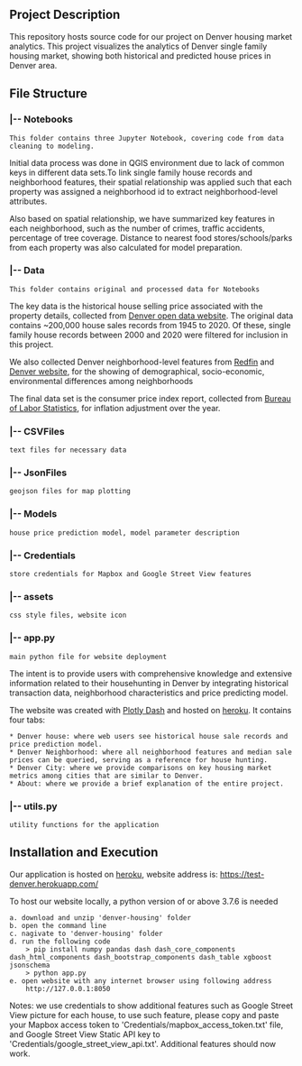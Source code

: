 ## Project Description
This repository hosts source code for our project on Denver housing market analytics. This project visualizes the analytics of Denver single family housing market, showing both historical and predicted house prices in Denver area. 

## File Structure

### |-- Notebooks
	This folder contains three Jupyter Notebook, covering code from data cleaning to modeling.
Initial data process was done in QGIS environment due to lack of common keys in different data sets.To link single family house records and neighborhood features, their spatial relationship was applied such that each property was assigned a neighborhood id to extract neighborhood-level attributes.

Also based on spatial relationship, we have summarized key features in each neighborhood, such as the number of crimes, traffic accidents, percentage of tree coverage. Distance to nearest food stores/schools/parks from each property was also calculated for model preparation.

### |-- Data
	This folder contains original and processed data for Notebooks
The key data is the historical house selling price associated with the property details, collected from [Denver open data website](https://www.denvergov.org/opendata). The original data contains ~200,000 house sales records from 1945 to 2020. Of these, single family house records between 2000 and 2020 were filtered for inclusion in this project.

We also collected Denver neighborhood-level features from [Redfin](https://www.redfin.com/blog/data-center/) and [Denver website](https://www.denvergov.org/opendata), for the showing of demographical, socio-economic, environmental differences among neighborhoods

The final data set is the consumer price index report, collected from [Bureau of Labor Statistics](https://data.bls.gov/cgi-bin/srgate), for inflation adjustment over the year.

### |-- CSVFiles
	text files for necessary data

### |-- JsonFiles
	geojson files for map plotting

### |-- Models
	house price prediction model, model parameter description

### |-- Credentials
	store credentials for Mapbox and Google Street View features

### |-- assets
	css style files, website icon

### |-- app.py
	main python file for website deployment
The intent is to provide users with comprehensive knowledge and extensive information related to their househunting in Denver by integrating historical transaction data, neighborhood characteristics and price predicting model.

The website was created with [Plotly Dash](https://plotly.com/) and hosted on [heroku](https://www.heroku.com/). It contains four tabs: 

	* Denver house: where web users see historical house sale records and  price prediction model.
	* Denver Neighborhood: where all neighborhood features and median sale prices can be queried, serving as a reference for house hunting.
	* Denver City: where we provide comparisons on key housing market metrics among cities that are similar to Denver.
	* About: where we provide a brief explanation of the entire project.

### |-- utils.py
	utility functions for the application
	
## Installation and Execution

Our application is hosted on [heroku](https://www.heroku.com/), website address is:
	https://test-denver.herokuapp.com/

To host our website locally, a python version of or above 3.7.6 is needed
	
	a. download and unzip 'denver-housing' folder
	b. open the command line
	c. nagivate to 'denver-housing' folder
	d. run the following code
		> pip install numpy pandas dash dash_core_components dash_html_components dash_bootstrap_components dash_table xgboost jsonschema
		> python app.py
	e. open website with any internet browser using following address
		http://127.0.0.1:8050
		
Notes: we use credentials to show additional features such as Google Street View picture for each house, to use such feature, please copy and paste your Mapbox access token to 'Credentials/mapbox_access_token.txt' file, and Google Street View Static API key to 'Credentials/google_street_view_api.txt'. Additional features should now work.
